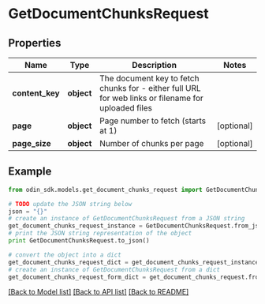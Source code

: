# GetDocumentChunksRequest


## Properties

Name | Type | Description | Notes
------------ | ------------- | ------------- | -------------
**content_key** | **object** | The document key to fetch chunks for - either full URL for web links or filename for uploaded files | 
**page** | **object** | Page number to fetch (starts at 1) | [optional] 
**page_size** | **object** | Number of chunks per page | [optional] 

## Example

```python
from odin_sdk.models.get_document_chunks_request import GetDocumentChunksRequest

# TODO update the JSON string below
json = "{}"
# create an instance of GetDocumentChunksRequest from a JSON string
get_document_chunks_request_instance = GetDocumentChunksRequest.from_json(json)
# print the JSON string representation of the object
print GetDocumentChunksRequest.to_json()

# convert the object into a dict
get_document_chunks_request_dict = get_document_chunks_request_instance.to_dict()
# create an instance of GetDocumentChunksRequest from a dict
get_document_chunks_request_form_dict = get_document_chunks_request.from_dict(get_document_chunks_request_dict)
```
[[Back to Model list]](../README.md#documentation-for-models) [[Back to API list]](../README.md#documentation-for-api-endpoints) [[Back to README]](../README.md)


